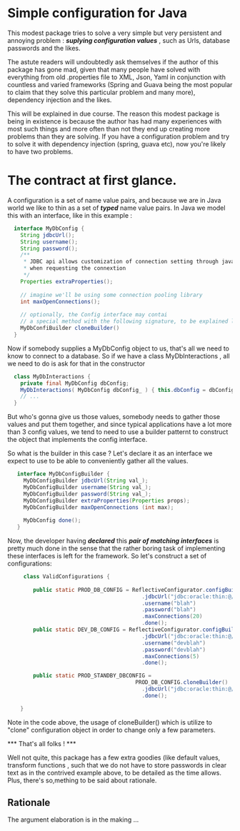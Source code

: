 # Simple configuration for Java

This modest package tries to solve a very simple but very persistent and annoying problem : ***suplying configuration values*** , such as Urls, database passwords and the likes.

The astute readers will undoubtedly ask themselves if the author of this package has gone mad, given that many people have solved with everything from old .properties file to XML, Json, Yaml in conjunction with countless and varied frameworks (Spring and Guava being the most popular to claim that they solve this particular problem and many more), dependency injection and the likes. 

This will be explained in due course. The reason this modest package is being in existence is because the author has had many experiences with most such things and more often than not they end up creating more problems than they are solving. If you have a configuration problem and try to solve it with dependency injection (spring, guava etc), now you're likely to have two problems.

# The contract at first glance.

A configuration is a set of name value pairs, and because we are in Java world we like to thin as a set of ***typed*** name value pairs. In Java we model this with an interface, like in this example :


```java
  interface MyDbConfig {
    String jdbcUrl();
    String username();
    String password();
    /**
     * JDBC api allows customization of connection setting through java.util.Properties to be passed to the driver
     * when requesting the connextion
     */
    Properties extraProperties();
    
    // imagine we'll be using some connection pooling library
    int maxOpenConnections();
    
    // optionally, the Config interface may contai
    // a special method with the following signature, to be explained later
    MyDbConfiBuilder cloneBuilder()
  }
```

Now if somebody supplies a MyDbConfig object to us, that's all we need to know to connect to a database. So if we have a class MyDbInteractions , all we need to do is ask for that in the constructor


```java
  class MyDbInteractions {
    private final MyDbConfig dbConfig;
    MyDbInteractions( MyDbConfig dbConfig_ ) { this.dbConfig = dbConfig_; } // and we're in business
    // ... 
  }
```
But who's gonna give us those values, somebody needs to gather those values and put them together, and since typical applications have a lot more than 3 config values, we tend to need to use a builder patternt to construct the object that implements the config interface. 

So what is the builder in this case ? Let's declare it as an interface we expect to use to be able to conveniently gather all the values.

```java
   interface MyDbConfigBuilder {
     MyDbConfigBuilder jdbcUrl(String val_);
     MyDbConfigBuilder username(String val_);
     MyDbConfigBuilder password(String val_);
     MyDbConfigBuilder extraProperties(Properties props);
     MyDbConfigBuilder maxOpenConnections (int max);
     
     MyDbConfig done();
   }
```

Now, the developer having ***declared*** this ***pair of matching interfaces*** is pretty much done in the sense that the rather boring task of implementing these interfaces is left for the framework. So let's construct a set of configurations:

```java
     class ValidConfigurations {
        
        public static PROD_DB_CONFIG = ReflectiveConfigurator.configBuilderFor( MyDbConfig.class, MyDbConfigBuilder.class)
                                          .jdbcUrl("jdbc:oracle:thin:@//myProdDbServer:1521/orcl")
                                          .username("blah")
                                          .password("blah")
                                          .maxConnections(20)
                                          .done();
        public static DEV_DB_CONFIG = ReflectiveConfigurator.configBuilderFor( MyDbConfig.class, MyDbConfigBuilder.class)
                                          .jdbcUrl("jdbc:oracle:thin:@//localhost:1521/orcl")
                                          .username("devblah")
                                          .password("devblah")
                                          .maxConnections(5)
                                          .done();                                          

        public static PROD_STANDBY_DBCONFIG = 
                                        PROD_DB_CONFIG.cloneBuilder()
                                          .jdbcUrl("jdbc:oracle:thin:@//standbyDBserver:1521/orcl")
                                          .done();                                          

    }
```    
 
Note in the code above, the usage of cloneBuilder() which is utilize to "clone" configuration object in order to change only a few parameters.
 
*** That's all folks ! *** 

Well not quite, this package has a few extra goodies (like default values, transform functions , such that we do not have to store passwords in clear text as in the contrived example above, to be detailed as the time allows. Plus, there's so,mething to be said about rationale.

## Rationale

The argument elaboration is in the making ...
